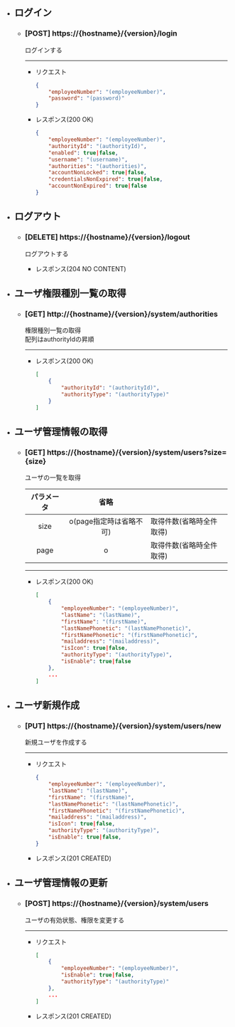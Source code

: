 - ## ログイン
    - ### [POST] https://{hostname}/{version}/login
        ログインする

        ---
        - リクエスト
            ```json
            {
                "employeeNumber": "(employeeNumber)",
                "password": "(password)"
            }
            ```

        - レスポンス(200 OK)
            ```json
            {
                "employeeNumber": "(employeeNumber)",
                "authorityId": "(authorityId)",
                "enabled": true|false,
                "username": "(username)",
                "authorities": "(authorities)",
                "accountNonLocked": true|false,
                "credentialsNonExpired": true|false,
                "accountNonExpired": true|false
            }
            ```

- ## ログアウト
    - ### [DELETE] https://{hostname}/{version}/logout
        ログアウトする 
        
        - レスポンス(204 NO CONTENT)

- ## ユーザ権限種別一覧の取得
    - ### [GET] http://{hostname}/{version}/system/authorities  
        権限種別一覧の取得  
        配列はauthorityIdの昇順

        ---
        - レスポンス(200 OK)
            ```json
            [
                {
                    "authorityId": "(authorityId)",
                    "authorityType": "(authorityType)"
                }
            ]
            ```

- ## ユーザ管理情報の取得
    - ### [GET] https://{hostname}/{version}/system/users?size={size}
        ユーザの一覧を取得
        

        | パラメータ | 省略 | | 
        | :---: | :---: | --- |  
        | size | o(page指定時は省略不可) |取得件数(省略時全件取得)| |
        | page | o | 取得件数(省略時全件取得)| |


        ---
        - レスポンス(200 OK)
            ```json
            [
                {
                    "employeeNumber": "(employeeNumber)",
                    "lastName": "(lastName)",
                    "firstName": "(firstName)",
                    "lastNamePhonetic": "(lastNamePhonetic)",
                    "firstNamePhonetic": "(firstNamePhonetic)",
                    "mailaddress": "(mailaddress)",
                    "isIcon": true|false,
                    "authorityType": "(authorityType)",
                    "isEnable": true|false
                },
                ...
            ]
            ```

- ## ユーザ新規作成
    - ### [PUT] https://{hostname}/{version}/system/users/new
        新規ユーザを作成する

        ---
        - リクエスト
            ```json
            {
                "employeeNumber": "(employeeNumber)",
                "lastName": "(lastName)",
                "firstName": "(firstName)",
                "lastNamePhonetic": "(lastNamePhonetic)",
                "firstNamePhonetic": "(firstNamePhonetic)",
                "mailaddress": "(mailaddress)",
                "isIcon": true|false,
                "authorityType": "(authorityType)",
                "isEnable": true|false,
            }
            ```

        - レスポンス(201 CREATED)

- ## ユーザ管理情報の更新
    - ### [POST] https://{hostname}/{version}/system/users
        ユーザの有効状態、権限を変更する

        ---
        - リクエスト
            ```json
            [
                {
                    "employeeNumber": "(employeeNumber)",
                    "isEnable": true|false,
                    "authorityType": "(authorityType)"
                },
                ...
            ]
            ```
            
        - レスポンス(201 CREATED)